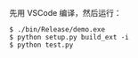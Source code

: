<!--
 * Copyright 2022 YunYang1994 All Rights Reserved. 
 * @Author: YunYang1994
 * @FilePath: README.md
 * @Date: 2022-12-02 10:23:18
-->

先用 VSCode 编译，然后运行：

```
$ ./bin/Release/demo.exe
$ python setup.py build_ext -i
$ python test.py
```
